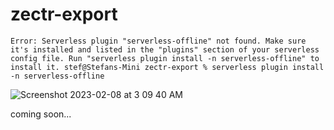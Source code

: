 # zectr-export

`
Error:
Serverless plugin "serverless-offline" not found. Make sure it's installed and listed in the "plugins" section of your serverless config file. Run "serverless plugin install -n serverless-offline" to install it.
stef@Stefans-Mini zectr-export % serverless plugin install -n serverless-offline
`

![Screenshot 2023-02-08 at 3 09 40 AM](https://user-images.githubusercontent.com/23315099/217471355-aa02f6a7-def7-43a8-91a1-a4951d858a96.png)

coming soon...
